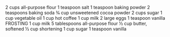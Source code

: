 2 cups all-purpose flour
1 teaspoon salt
1 teaspoon baking powder
2 teaspoons baking soda
3⁄4 cup unsweetened cocoa powder
2 cups sugar
1 cup vegetable oil
1 cup hot coffee
1  cup milk
2 large eggs
1 teaspoon vanilla
FROSTING
1 cup milk
5  tablespoons all-purpose flour
1⁄2 cup butter, softened
1⁄2 cup shortening
1 cup sugar
1 teaspoon vanilla